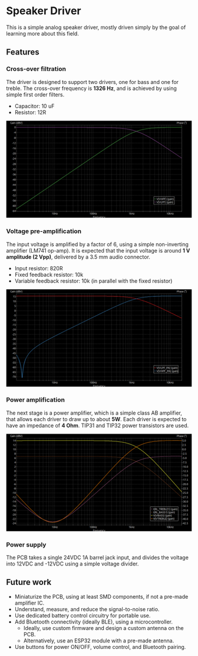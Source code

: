 # Speaker Driver

This is a simple analog speaker driver, mostly driven simply by the goal of learning more about this field.


## Features

### Cross-over filtration
The driver is designed to support two drivers, one for bass and one for treble. The cross-over frequency is **1326 Hz**, and is achieved by using simple first order filters.

*   Capacitor: 10 uF
*   Resistor: 12R

![bode](images/1-filter-bode.png)

### Voltage pre-amplification
The input voltage is amplified by a factor of 6, using a simple non-inverting amplifier (LM741 op-amp). It is expected that the input voltage is around **1 V amplitude (2 Vpp)**, delivered by a 3.5 mm audio connector.

*   Input resistor: 820R
*   Fixed feedback resistor: 10k
*   Variable feedback resistor: 10k (in parallel with the fixed resistor)

![bode](images/2-pre-amp-bode.png)

### Power amplification
The next stage is a power amplifier, which is a simple class AB amplifier, that allows each driver to draw up to about **5W**. Each driver is expected to have an impedance of **4 Ohm**. TIP31 and TIP32 power transistors are used.

![bode](images/3-amp-bode.png)

### Power supply
The PCB takes a single 24VDC 1A barrel jack input, and divides the voltage into 12VDC and -12VDC using a simple voltage divider.

## Future work
*   Miniaturize the PCB, using at least SMD components, if not a pre-made amplifier IC.
*   Understand, measure, and reduce the signal-to-noise ratio.
*   Use dedicated battery control circuitry for portable use.
*   Add Bluetooth connectivity (ideally BLE), using a microcontroller.
    *   Ideally, use custom firmware and design a custom antenna on the PCB.
    *   Alternatively, use an ESP32 module with a pre-made antenna.
*   Use buttons for power ON/OFF, volume control, and Bluetooth pairing.
